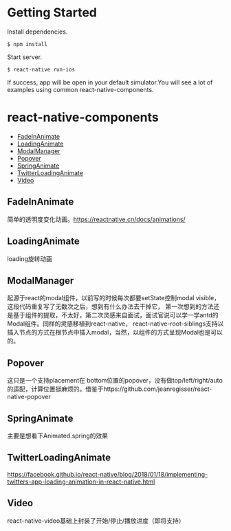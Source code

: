 # Getting Started
Install dependencies.
```
$ npm install
```

Start server.
```
$ react-native run-ios
```
If success, app will be open in your default simulator.You will see a lot of examples using common react-native-components.

# react-native-components

- [FadeInAnimate](#fade-in-animate)
- [LoadingAnimate](#-loading-animate)
- [ModalManager](#-modal-manager)
- [Popover](#-popover)
- [SpringAnimate](#-spring-animate)
- [TwitterLoadingAnimate](#-twitter-loading-animate)
- [Video](#-video)

## FadeInAnimate

简单的透明度变化动画。https://reactnative.cn/docs/animations/

## LoadingAnimate

loading旋转动画

## ModalManager
起源于react的modal组件，以前写的时候每次都要setState控制modal visible，这段代码重复写了无数次之后，想到有什么办法去干掉它，
第一次想到的方法还是基于组件的提取，不太好，第二次灵感来自面试，面试官说可以学一学antd的Modal组件。同样的灵感移植到react-native，
react-native-root-siblings支持以插入节点的方式在根节点中插入modal，当然，以组件的方式呈现Modal也是可以的。

## Popover
这只是一个支持placement在 bottom位置的popover，没有做top/left/right/auto的适配，计算位置挺麻烦的。借鉴于https://github.com/jeanregisser/react-native-popover

## SpringAnimate
主要是想看下Animated.spring的效果

## TwitterLoadingAnimate
https://facebook.github.io/react-native/blog/2018/01/18/implementing-twitters-app-loading-animation-in-react-native.html

## Video
react-native-video基础上封装了开始/停止/播放进度（即将支持）
